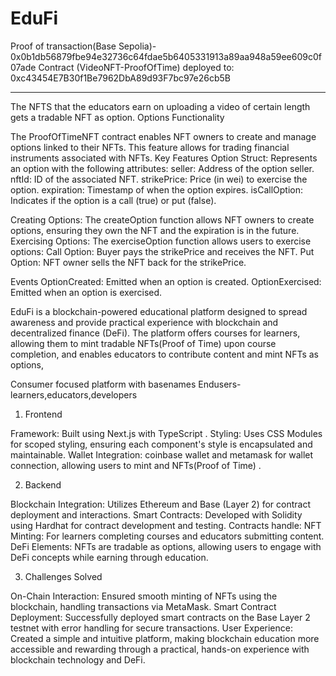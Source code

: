 # EduFi
Proof of transaction(Base Sepolia)-  0x0b1db56879fbe94e32736c64fdae5b6405331913a89aa948a59ee609c0f07ade
Contract (VideoNFT-ProofOfTime) deployed to: 0xc43454E7B30f1Be7962DbA89d93F7bc97e26cb5B

---
The NFTS that the educators earn on uploading a video of certain length gets a tradable NFT as option.
Options Functionality

The ProofOfTimeNFT contract enables NFT owners to create and manage options linked to their NFTs. This feature allows for trading financial instruments associated with NFTs.
Key Features
Option Struct: Represents an option with the following attributes:
seller: Address of the option seller.
nftId: ID of the associated NFT.
strikePrice: Price (in wei) to exercise the option.
expiration: Timestamp of when the option expires.
isCallOption: Indicates if the option is a call (true) or put (false).

Creating Options:
The createOption function allows NFT owners to create options, ensuring they own the NFT and the expiration is in the future.
Exercising Options:
The exerciseOption function allows users to exercise options:
Call Option: Buyer pays the strikePrice and receives the NFT.
Put Option: NFT owner sells the NFT back for the strikePrice.

Events
OptionCreated: Emitted when an option is created.
OptionExercised: Emitted when an option is exercised.

EduFi is a blockchain-powered educational platform designed to spread awareness and provide practical experience with blockchain and decentralized finance (DeFi). The platform offers courses for learners, allowing them to mint tradable NFTs(Proof of Time) upon course completion, and enables educators to contribute content and mint NFTs as options, 

Consumer focused platform with basenames
Endusers-learners,educators,developers
 
1. Frontend

Framework: Built using Next.js with TypeScript .
Styling: Uses CSS Modules for scoped styling, ensuring each component's style is encapsulated and maintainable.
Wallet Integration: coinbase wallet and metamask for wallet connection, allowing users to mint and NFTs(Proof of Time) .

2. Backend

Blockchain Integration: Utilizes Ethereum and Base (Layer 2) for contract deployment and interactions.
Smart Contracts: Developed with Solidity using Hardhat for contract development and testing. Contracts handle:
NFT Minting: For learners completing courses and educators submitting content.
DeFi Elements: NFTs are tradable as options, allowing users to engage with DeFi concepts while earning through education.

3. Challenges Solved

On-Chain Interaction: Ensured smooth minting of NFTs using the blockchain, handling transactions via MetaMask.
Smart Contract Deployment: Successfully deployed smart contracts on the Base Layer 2 testnet with error handling for secure transactions.
User Experience: Created a simple and intuitive platform, making blockchain education more accessible and rewarding through a practical, hands-on experience with blockchain technology and DeFi.
